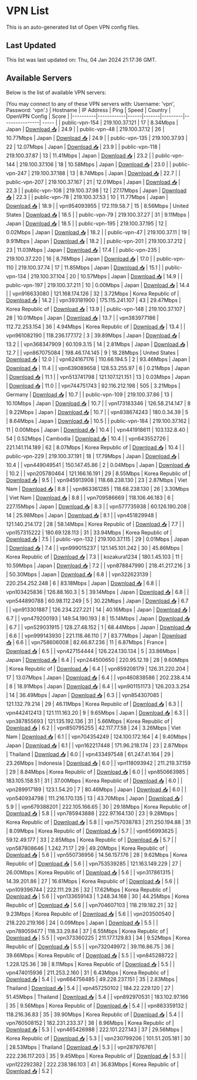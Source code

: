 # VPN List

This is an auto-generated list of Open VPN config files.

## Last Updated

This list was last updated on: Thu, 04 Jan 2024 21:17:36 GMT.

## Available Servers

Below is the list of available VPN servers:

(You may connect to any of these VPN servers with: Username: 'vpn', Password: 'vpn'.)
| Hostname | IP Address | Ping | Speed | Country | OpenVPN Config | Score |
|----------|------------|------|-------|---------|----------------| ----- |
| public-vpn-154 | 219.100.37.121 | 17 | 8.34Mbps | Japan | [Download 📥](./configs/server_0_JP.ovpn) | 24.9 |
| public-vpn-48 | 219.100.37.12 | 26 | 10.77Mbps | Japan | [Download 📥](./configs/server_1_JP.ovpn) | 24.9 |
| public-vpn-135 | 219.100.37.93 | 22 | 12.07Mbps | Japan | [Download 📥](./configs/server_2_JP.ovpn) | 23.9 |
| public-vpn-118 | 219.100.37.87 | 13 | 11.41Mbps | Japan | [Download 📥](./configs/server_3_JP.ovpn) | 23.2 |
| public-vpn-144 | 219.100.37.106 | 18 | 10.58Mbps | Japan | [Download 📥](./configs/server_4_JP.ovpn) | 23.0 |
| public-vpn-247 | 219.100.37.188 | 13 | 8.74Mbps | Japan | [Download 📥](./configs/server_5_JP.ovpn) | 22.7 |
| public-vpn-207 | 219.100.37.167 | 21 | 12.01Mbps | Japan | [Download 📥](./configs/server_6_JP.ovpn) | 22.3 |
| public-vpn-108 | 219.100.37.98 | 12 | 27.17Mbps | Japan | [Download 📥](./configs/server_7_JP.ovpn) | 22.3 |
| public-vpn-78 | 219.100.37.53 | 10 | 11.77Mbps | Japan | [Download 📥](./configs/server_8_JP.ovpn) | 18.9 |
| vpn954093955 | 172.119.58.7 | 15 | 8.56Mbps | United States | [Download 📥](./configs/server_9_US.ovpn) | 18.5 |
| public-vpn-79 | 219.100.37.27 | 31 | 9.11Mbps | Japan | [Download 📥](./configs/server_10_JP.ovpn) | 18.5 |
| public-vpn-195 | 219.100.37.195 | 12 | 0.02Mbps | Japan | [Download 📥](./configs/server_11_JP.ovpn) | 18.2 |
| public-vpn-47 | 219.100.37.11 | 19 | 9.91Mbps | Japan | [Download 📥](./configs/server_12_JP.ovpn) | 18.2 |
| public-vpn-201 | 219.100.37.212 | 23 | 11.03Mbps | Japan | [Download 📥](./configs/server_13_JP.ovpn) | 17.4 |
| public-vpn-235 | 219.100.37.220 | 16 | 8.76Mbps | Japan | [Download 📥](./configs/server_14_JP.ovpn) | 17.0 |
| public-vpn-110 | 219.100.37.74 | 17 | 11.85Mbps | Japan | [Download 📥](./configs/server_15_JP.ovpn) | 15.1 |
| public-vpn-134 | 219.100.37.104 | 20 | 10.57Mbps | Japan | [Download 📥](./configs/server_16_JP.ovpn) | 14.9 |
| public-vpn-197 | 219.100.37.211 | 10 | 0.00Mbps | Japan | [Download 📥](./configs/server_17_JP.ovpn) | 14.4 |
| vpn916633080 | 121.168.174.126 | 32 | 3.72Mbps | Korea Republic of | [Download 📥](./configs/server_18_KR.ovpn) | 14.2 |
| vpn393181900 | 175.115.241.107 | 43 | 29.47Mbps | Korea Republic of | [Download 📥](./configs/server_19_KR.ovpn) | 13.9 |
| public-vpn-148 | 219.100.37.107 | 28 | 10.01Mbps | Japan | [Download 📥](./configs/server_20_JP.ovpn) | 13.7 |
| vpn383977186 | 112.72.253.154 | 36 | 4.94Mbps | Korea Republic of | [Download 📥](./configs/server_21_KR.ovpn) | 13.4 |
| vpn961082190 | 118.236.177.172 | 3 | 39.89Mbps | Japan | [Download 📥](./configs/server_22_JP.ovpn) | 13.2 |
| vpn368347909 | 60.109.3.15 | 14 | 2.81Mbps | Japan | [Download 📥](./configs/server_23_JP.ovpn) | 12.7 |
| vpn867075084 | 198.46.174.145 | 9 | 18.28Mbps | United States | [Download 📥](./configs/server_24_US.ovpn) | 12.0 |
| vpn624167176 | 110.66.194.5 | 2 | 93.46Mbps | Japan | [Download 📥](./configs/server_25_JP.ovpn) | 11.4 |
| vpn639089658 | 128.53.255.97 | 6 | 0.21Mbps | Japan | [Download 📥](./configs/server_26_JP.ovpn) | 11.1 |
| vpn513741798 | 121.107.121.151 | 13 | 0.03Mbps | Japan | [Download 📥](./configs/server_27_JP.ovpn) | 11.0 |
| vpn744751743 | 92.116.212.198 | 505 | 3.21Mbps | Germany | [Download 📥](./configs/server_28_DE.ovpn) | 10.7 |
| public-vpn-109 | 219.100.37.86 | 13 | 10.10Mbps | Japan | [Download 📥](./configs/server_29_JP.ovpn) | 10.7 |
| vpn173183346 | 126.58.214.147 | 8 | 9.22Mbps | Japan | [Download 📥](./configs/server_30_JP.ovpn) | 10.7 |
| vpn838674243 | 180.0.34.39 | 5 | 8.64Mbps | Japan | [Download 📥](./configs/server_31_JP.ovpn) | 10.5 |
| public-vpn-184 | 219.100.37.162 | 11 | 0.00Mbps | Japan | [Download 📥](./configs/server_32_JP.ovpn) | 10.4 |
| vpn441918611 | 103.132.8.40 | 54 | 0.52Mbps | Cambodia | [Download 📥](./configs/server_33_KH.ovpn) | 10.4 |
| vpn643552726 | 221.141.114.189 | 62 | 8.07Mbps | Korea Republic of | [Download 📥](./configs/server_34_KR.ovpn) | 10.4 |
| public-vpn-229 | 219.100.37.191 | 18 | 17.79Mbps | Japan | [Download 📥](./configs/server_35_JP.ovpn) | 10.4 |
| vpn449049541 | 150.147.45.86 | 2 | 0.04Mbps | Japan | [Download 📥](./configs/server_36_JP.ovpn) | 10.2 |
| vpn205780464 | 121.166.16.191 | 29 | 8.55Mbps | Korea Republic of | [Download 📥](./configs/server_37_KR.ovpn) | 9.5 |
| vpn945913908 | 118.68.238.130 | 23 | 2.87Mbps | Viet Nam | [Download 📥](./configs/server_38_VN.ovpn) | 8.8 |
| vpn863361285 | 118.68.238.130 | 26 | 3.30Mbps | Viet Nam | [Download 📥](./configs/server_39_VN.ovpn) | 8.8 |
| vpn709586669 | 118.106.46.183 | 6 | 227.15Mbps | Japan | [Download 📥](./configs/server_40_JP.ovpn) | 8.3 |
| vpn577735938 | 60.126.190.208 | 14 | 25.98Mbps | Japan | [Download 📥](./configs/server_41_JP.ovpn) | 8.1 |
| vpn451829948 | 121.140.214.172 | 28 | 58.14Mbps | Korea Republic of | [Download 📥](./configs/server_42_KR.ovpn) | 7.7 |
| vpn157315222 | 180.69.128.113 | 31 | 33.94Mbps | Korea Republic of | [Download 📥](./configs/server_43_KR.ovpn) | 7.5 |
| public-vpn-132 | 219.100.37.115 | 29 | 0.01Mbps | Japan | [Download 📥](./configs/server_44_JP.ovpn) | 7.4 |
| vpn999015237 | 121.145.101.242 | 30 | 45.86Mbps | Korea Republic of | [Download 📥](./configs/server_45_KR.ovpn) | 7.3 |
| kozakura1234 | 180.1.45.103 | 11 | 10.59Mbps | Japan | [Download 📥](./configs/server_46_JP.ovpn) | 7.2 |
| vpn878847990 | 218.41.217.216 | 3 | 50.30Mbps | Japan | [Download 📥](./configs/server_47_JP.ovpn) | 6.8 |
| vpn322623139 | 220.254.252.248 | 6 | 83.18Mbps | Japan | [Download 📥](./configs/server_48_JP.ovpn) | 6.8 |
| vpn103425836 | 126.88.160.3 | 5 | 39.14Mbps | Japan | [Download 📥](./configs/server_49_JP.ovpn) | 6.8 |
| vpn544890788 | 60.98.112.249 | 5 | 30.22Mbps | Japan | [Download 📥](./configs/server_50_JP.ovpn) | 6.7 |
| vpn913301887 | 126.234.227.221 | 14 | 40.16Mbps | Japan | [Download 📥](./configs/server_51_JP.ovpn) | 6.7 |
| vpn479200193 | 149.54.190.193 | 8 | 15.14Mbps | Japan | [Download 📥](./configs/server_52_JP.ovpn) | 6.7 |
| vpn529031915 | 128.27.48.152 | 1 | 68.44Mbps | Japan | [Download 📥](./configs/server_53_JP.ovpn) | 6.6 |
| vpn999143930 | 221.118.46.110 | 7 | 83.77Mbps | Japan | [Download 📥](./configs/server_54_JP.ovpn) | 6.6 |
| vpn758606008 | 82.66.87.236 | 11 | 6.87Mbps | France | [Download 📥](./configs/server_55_FR.ovpn) | 6.5 |
| vpn427154444 | 126.224.130.134 | 5 | 33.86Mbps | Japan | [Download 📥](./configs/server_56_JP.ovpn) | 6.4 |
| vpn244500650 | 220.95.12.19 | 28 | 9.60Mbps | Korea Republic of | [Download 📥](./configs/server_57_KR.ovpn) | 6.4 |
| vpn859208179 | 126.31.220.204 | 17 | 13.07Mbps | Japan | [Download 📥](./configs/server_58_JP.ovpn) | 6.4 |
| vpn460838586 | 202.238.4.14 | 8 | 18.91Mbps | Japan | [Download 📥](./configs/server_59_JP.ovpn) | 6.4 |
| vpn901151173 | 126.203.3.254 | 14 | 36.49Mbps | Japan | [Download 📥](./configs/server_60_JP.ovpn) | 6.3 |
| vpn854307085 | 121.132.79.214 | 29 | 46.11Mbps | Korea Republic of | [Download 📥](./configs/server_61_KR.ovpn) | 6.3 |
| vpn442412413 | 121.111.163.20 | 9 | 9.65Mbps | Japan | [Download 📥](./configs/server_62_JP.ovpn) | 6.3 |
| vpn387855693 | 121.135.192.136 | 31 | 5.66Mbps | Korea Republic of | [Download 📥](./configs/server_63_KR.ovpn) | 6.2 |
| vpn850795255 | 42.117.77.58 | 24 | 3.26Mbps | Viet Nam | [Download 📥](./configs/server_64_VN.ovpn) | 6.1 |
| vpn704354249 | 124.100.172.164 | 4 | 9.40Mbps | Japan | [Download 📥](./configs/server_65_JP.ovpn) | 6.1 |
| vpn162217448 | 171.96.218.174 | 23 | 2.87Mbps | Thailand | [Download 📥](./configs/server_66_TH.ovpn) | 6.0 |
| vpn433497548 | 61.247.41.164 | 29 | 23.26Mbps | Indonesia | [Download 📥](./configs/server_67_ID.ovpn) | 6.0 |
| vpn118093942 | 211.219.37.159 | 29 | 8.84Mbps | Korea Republic of | [Download 📥](./configs/server_68_KR.ovpn) | 6.0 |
| vpn850663985 | 183.105.158.51 | 31 | 37.00Mbps | Korea Republic of | [Download 📥](./configs/server_69_KR.ovpn) | 6.0 |
| vpn289917189 | 123.1.54.20 | 7 | 80.46Mbps | Japan | [Download 📥](./configs/server_70_JP.ovpn) | 6.0 |
| vpn540934798 | 111.216.170.135 | 13 | 43.70Mbps | Japan | [Download 📥](./configs/server_71_JP.ovpn) | 5.9 |
| vpn679388201 | 222.105.166.65 | 30 | 29.18Mbps | Korea Republic of | [Download 📥](./configs/server_72_KR.ovpn) | 5.8 |
| vpn785943888 | 222.97.164.130 | 23 | 9.28Mbps | Korea Republic of | [Download 📥](./configs/server_73_KR.ovpn) | 5.8 |
| vpn757038783 | 211.250.194.88 | 31 | 8.09Mbps | Korea Republic of | [Download 📥](./configs/server_74_KR.ovpn) | 5.7 |
| vpn656993625 | 59.12.49.177 | 33 | 2.85Mbps | Korea Republic of | [Download 📥](./configs/server_75_KR.ovpn) | 5.7 |
| vpn587808646 | 1.242.71.17 | 29 | 49.20Mbps | Korea Republic of | [Download 📥](./configs/server_76_KR.ovpn) | 5.6 |
| vpn550736956 | 14.56.157.176 | 28 | 9.62Mbps | Korea Republic of | [Download 📥](./configs/server_77_KR.ovpn) | 5.6 |
| vpn753539285 | 121.163.149.229 | 27 | 26.00Mbps | Korea Republic of | [Download 📥](./configs/server_78_KR.ovpn) | 5.6 |
| vpn317861315 | 14.39.201.86 | 27 | 16.61Mbps | Korea Republic of | [Download 📥](./configs/server_79_KR.ovpn) | 5.6 |
| vpn109396744 | 222.111.29.26 | 32 | 17.62Mbps | Korea Republic of | [Download 📥](./configs/server_80_KR.ovpn) | 5.6 |
| vpn133659143 | 1.248.34.168 | 30 | 44.25Mbps | Korea Republic of | [Download 📥](./configs/server_81_KR.ovpn) | 5.6 |
| vpn704607103 | 118.219.182.21 | 32 | 9.23Mbps | Korea Republic of | [Download 📥](./configs/server_82_KR.ovpn) | 5.6 |
| vpn203500540 | 218.220.219.166 | 24 | 0.09Mbps | Japan | [Download 📥](./configs/server_83_JP.ovpn) | 5.5 |
| vpn789059477 | 118.33.29.84 | 37 | 6.55Mbps | Korea Republic of | [Download 📥](./configs/server_84_KR.ovpn) | 5.5 |
| vpn373360225 | 211.177.129.83 | 34 | 9.52Mbps | Korea Republic of | [Download 📥](./configs/server_85_KR.ovpn) | 5.5 |
| vpn732049972 | 39.116.86.75 | 36 | 39.66Mbps | Korea Republic of | [Download 📥](./configs/server_86_KR.ovpn) | 5.5 |
| vpn845288722 | 1.228.125.36 | 38 | 8.11Mbps | Korea Republic of | [Download 📥](./configs/server_87_KR.ovpn) | 5.5 |
| vpn474015936 | 211.253.2.160 | 31 | 6.43Mbps | Korea Republic of | [Download 📥](./configs/server_88_KR.ovpn) | 5.4 |
| vpn664756485 | 49.228.237.151 | 35 | 2.83Mbps | Thailand | [Download 📥](./configs/server_89_TH.ovpn) | 5.4 |
| vpn457250102 | 184.22.229.120 | 27 | 51.45Mbps | Thailand | [Download 📥](./configs/server_90_TH.ovpn) | 5.4 |
| vpn892970531 | 183.102.97.166 | 35 | 9.56Mbps | Korea Republic of | [Download 📥](./configs/server_91_KR.ovpn) | 5.4 |
| vpn863359132 | 118.216.36.83 | 35 | 39.90Mbps | Korea Republic of | [Download 📥](./configs/server_92_KR.ovpn) | 5.4 |
| vpn760508152 | 182.231.233.37 | 38 | 8.96Mbps | Korea Republic of | [Download 📥](./configs/server_93_KR.ovpn) | 5.3 |
| vpn465426988 | 222.101.227.143 | 37 | 29.56Mbps | Korea Republic of | [Download 📥](./configs/server_94_KR.ovpn) | 5.3 |
| vpn230799206 | 101.51.205.181 | 30 | 28.53Mbps | Thailand | [Download 📥](./configs/server_95_TH.ovpn) | 5.3 |
| vpn287976761 | 222.236.117.203 | 35 | 9.45Mbps | Korea Republic of | [Download 📥](./configs/server_96_KR.ovpn) | 5.3 |
| vpn122292382 | 222.238.186.103 | 41 | 36.83Mbps | Korea Republic of | [Download 📥](./configs/server_97_KR.ovpn) | 5.2 |
